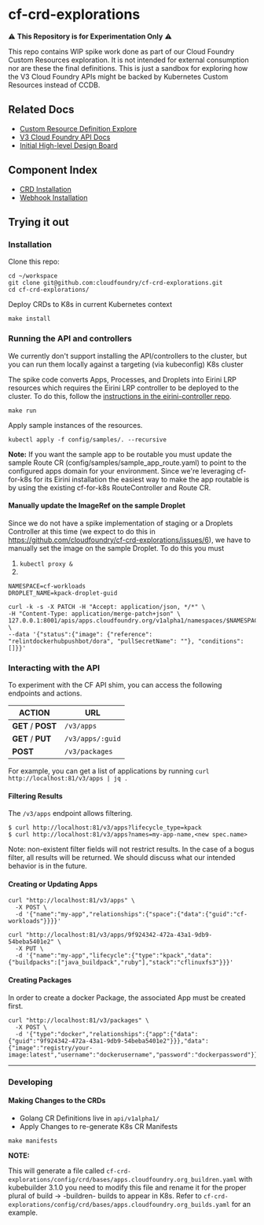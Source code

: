 # cf-crd-explorations

⚠️ **This Repository is for Experimentation Only** ⚠️

This repo contains WIP spike work done as part of our Cloud Foundry Custom Resources exploration.
It is not intended for external consumption nor are these the final definitions.
This is just a sandbox for exploring how the V3 Cloud Foundry APIs might be backed by Kubernetes Custom Resources instead of CCDB.

## Related Docs
* [Custom Resource Definition Explore](https://docs.google.com/document/d/1_3V24s81jRWQZ08M2rgTzYp1MpTtYKeDuF8vZbM72J0/edit)
* [V3 Cloud Foundry API Docs](https://v3-apidocs.cloudfoundry.org/version/3.101.0/index.html)
* [Initial High-level Design Board](https://miro.com/app/board/o9J_lFiI8CU=/)

## Component Index
- [CRD Installation](#installation)
- [Webhook Installation](webhooks/README.md)

## Trying it out

### Installation
Clone this repo:
```
cd ~/workspace
git clone git@github.com:cloudfoundry/cf-crd-explorations.git
cd cf-crd-explorations/
```

Deploy CRDs to K8s in current Kubernetes context
```
make install
```

### Running the API and controllers
We currently don't support installing the API/controllers to the cluster, but you can run them locally against a targeting (via kubeconfig) K8s cluster

The spike code converts Apps, Processes, and Droplets into Eirini LRP resources which requires the Eirini LRP controller to be deployed to the cluster. To do this, follow the [instructions in the eirini-controller repo](https://github.com/cloudfoundry-incubator/eirini-controller/blob/master/README.md).

```
make run
```

Apply sample instances of the resources.
```
kubectl apply -f config/samples/. --recursive
```

**Note:** If you want the sample app to be routable you must update the sample Route CR (config/samples/sample_app_route.yaml) to point to the configured apps domain for your environment. Since we're leveraging cf-for-k8s for its Eirini installation the easiest way to make the app routable is by using the existing cf-for-k8s RouteController and Route CR.

#### Manually update the ImageRef on the sample Droplet
Since we do not have a spike implementation of staging or a Droplets Controller at this time (we expect to do this in https://github.com/cloudfoundry/cf-crd-explorations/issues/6), we have to manually set the image on the sample Droplet. To do this you must 

1. `kubectl proxy &`
2.
```
NAMESPACE=cf-workloads
DROPLET_NAME=kpack-droplet-guid

curl -k -s -X PATCH -H "Accept: application/json, */*" \
-H "Content-Type: application/merge-patch+json" \
127.0.0.1:8001/apis/apps.cloudfoundry.org/v1alpha1/namespaces/$NAMESPACE/droplets/$DROPLET_NAME/status \
--data '{"status":{"image": {"reference": "relintdockerhubpushbot/dora", "pullSecretName": ""}, "conditions": []}}'
```

### Interacting with the API
To experiment with the CF API shim, you can access the following endpoints and actions.

|       ACTION       |        URL       |
|--------------------|------------------|
| **GET** / **POST** | `/v3/apps`       |
| **GET** / **PUT**  | `/v3/apps/:guid` |
| **POST**           | `/v3/packages`   |

For example, you can get a list of applications by running `curl http://localhost:81/v3/apps | jq .`

#### Filtering Results
The `/v3/apps` endpoint allows filtering.

```
$ curl http://localhost:81/v3/apps?lifecycle_type=kpack
$ curl http://localhost:81/v3/apps?names=my-app-name,<new spec.name>
```

Note: non-existent filter fields will not restrict results. In the case of a bogus filter, all results will be returned. We should discuss what our intended behavior is in the future.

#### Creating or Updating Apps
```
curl "http://localhost:81/v3/apps" \
  -X POST \
  -d '{"name":"my-app","relationships":{"space":{"data":{"guid":"cf-workloads"}}}}'
```


```
curl "http://localhost:81/v3/apps/9f924342-472a-43a1-9db9-54beba5401e2" \
  -X PUT \
  -d '{"name":"my-app","lifecycle":{"type":"kpack","data":{"buildpacks":["java_buildpack","ruby"],"stack":"cflinuxfs3"}}}'
```

#### Creating Packages
In order to create a docker Package, the associated App must be created first.

```
curl "http://localhost:81/v3/packages" \
  -X POST \
  -d '{"type":"docker","relationships":{"app":{"data":{"guid":"9f924342-472a-43a1-9db9-54beba5401e2"}}},"data":{"image":"registry/your-image:latest","username":"dockerusername","password":"dockerpassword"}}'

```

---

### Developing

#### Making Changes to the CRDs

* Golang CR Definitions live in `api/v1alpha1/`
* Apply Changes to re-generate K8s CR Manifests
```
make manifests
```

**NOTE:**

This will generate a file called `cf-crd-explorations/config/crd/bases/apps.cloudfoundry.org_buildren.yaml` with kubebuilder 3.1.0 you need to modify this file and rename it for the proper plural of build -> -buildren- builds to appear in K8s.
Refer to `cf-crd-explorations/config/crd/bases/apps.cloudfoundry.org_builds.yaml` for an example.
